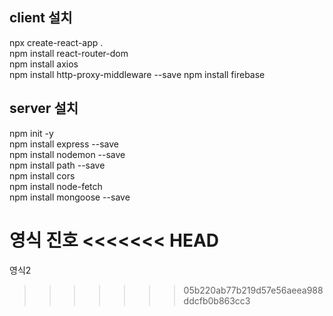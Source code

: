 ## client 설치
npx create-react-app .   
npm install react-router-dom   
npm install axios   
npm install http-proxy-middleware --save
npm install firebase

## server 설치
npm init -y    
npm install express --save   
npm install nodemon --save   
npm install path --save   
npm install cors   
npm install node-fetch   
npm install mongoose --save   

영식
진호
<<<<<<< HEAD
=======
영식2
>>>>>>> 05b220ab77b219d57e56aeea988ddcfb0b863cc3
